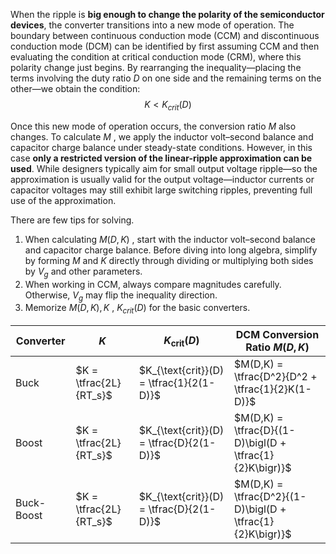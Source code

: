 When the ripple is **big enough to change the polarity of the semiconductor devices**, the converter transitions
into a new mode of operation. The boundary between continuous conduction mode (CCM) and discontinuous conduction
mode (DCM) can be identified by first assuming CCM and then evaluating the condition at critical conduction mode (CRM),
where this polarity change just begins. By rearranging the inequality—placing the terms involving the duty ratio $D$ 
on one side and the remaining terms on the other—we obtain the condition:
$$K<K_{crit} (D)$$

Once this new mode of operation occurs, the conversion ratio $M$ also changes. To calculate $M$ , we apply the inductor
volt–second balance and capacitor charge balance under steady-state conditions. However, in this case **only a restricted
version of the linear-ripple approximation can be used**. While designers typically aim for small output voltage ripple—so 
the approximation is usually valid for the output voltage—inductor currents or capacitor voltages may still exhibit large 
switching ripples, preventing full use of the approximation.

There are few tips for solving.
1. When calculating $M(D,K)$ , start with the inductor volt–second balance and capacitor charge balance. Before diving into 
long algebra, simplify by forming $M$  and $K$  directly through dividing or multiplying both sides by $V_g$ and other parameters.
2. When working in CCM, always compare magnitudes carefully. Otherwise, $V_g$ may flip the inequality direction.
3. Memorize $M(D,K), K$ , $K_{crit}(D)$ for the basic converters.

| Converter   | $K$ | $K_{\text{crit}}(D)$ | DCM Conversion Ratio $M(D,K)$ |
|-------------|-----|----------------------|-------------------------------|
| Buck        | $K = \tfrac{2L}{RT_s}$ | $K_{\text{crit}}(D) = \tfrac{1}{2(1-D)}$ | $M(D,K) = \tfrac{D^2}{D^2 + \tfrac{1}{2}K(1-D)}$ |
| Boost       | $K = \tfrac{2L}{RT_s}$ | $K_{\text{crit}}(D) = \tfrac{D}{2(1-D)}$ | $M(D,K) = \tfrac{D}{(1-D)\bigl(D + \tfrac{1}{2}K\bigr)}$ |
| Buck-Boost  | $K = \tfrac{2L}{RT_s}$ | $K_{\text{crit}}(D) = \tfrac{D}{2(1-D)}$ | $M(D,K) = \tfrac{D^2}{(1-D)\bigl(D + \tfrac{1}{2}K\bigr)}$ |
